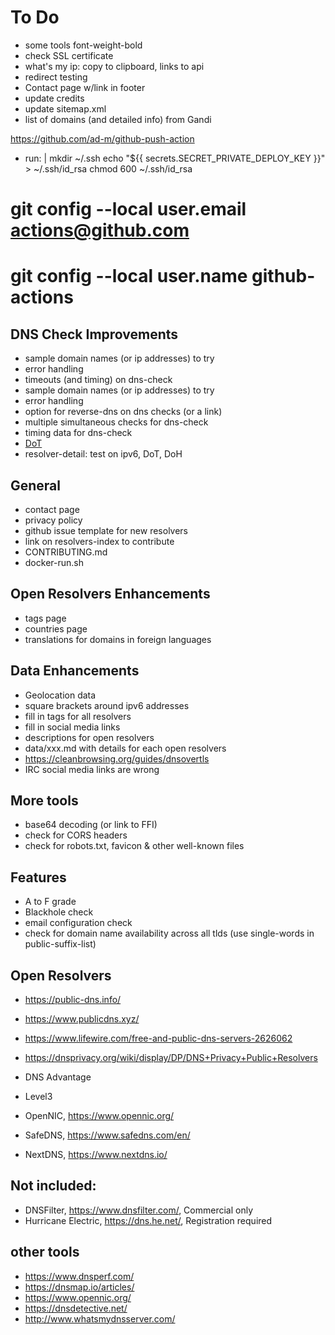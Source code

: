 # To Do

* some tools font-weight-bold
* check SSL certificate
* what's my ip: copy to clipboard, links to api
* redirect testing
* Contact page w/link in footer
* update credits
* update sitemap.xml
* list of domains (and detailed info) from Gandi

https://github.com/ad-m/github-push-action
- run: |
    mkdir ~/.ssh
    echo "${{ secrets.SECRET_PRIVATE_DEPLOY_KEY }}" > ~/.ssh/id_rsa
    chmod 600 ~/.ssh/id_rsa
#        git config --local user.email actions@github.com
#        git config --local user.name github-actions


## DNS Check Improvements

* sample domain names (or ip addresses) to try
* error handling
* timeouts (and timing) on dns-check
* sample domain names (or ip addresses) to try
* error handling
* option for reverse-dns on dns checks (or a link)
* multiple simultaneous checks for dns-check
* timing data for dns-check
* [DoT](https://www.npmjs.com/package/dns-over-tls)
* resolver-detail: test on ipv6, DoT, DoH

## General

* contact page
* privacy policy
* github issue template for new resolvers
* link on resolvers-index to contribute
* CONTRIBUTING.md
* docker-run.sh

## Open Resolvers Enhancements

* tags page
* countries page
* translations for domains in foreign languages

## Data Enhancements

* Geolocation data
* square brackets around ipv6 addresses
* fill in tags for all resolvers
* fill in social media links
* descriptions for open resolvers
* data/xxx.md with details for each open resolvers
* https://cleanbrowsing.org/guides/dnsovertls
* IRC social media links are wrong

## More tools

* base64 decoding (or link to FFI)
* check for CORS headers
* check for robots.txt, favicon & other well-known files

## Features

* A to F grade
* Blackhole check
* email configuration check
* check for domain name availability across all tlds (use single-words in public-suffix-list)

## Open Resolvers

* https://public-dns.info/
* https://www.publicdns.xyz/
* https://www.lifewire.com/free-and-public-dns-servers-2626062
* https://dnsprivacy.org/wiki/display/DP/DNS+Privacy+Public+Resolvers

* DNS Advantage
* Level3
* OpenNIC, https://www.opennic.org/
* SafeDNS, https://www.safedns.com/en/
* NextDNS, https://www.nextdns.io/

## Not included:

* DNSFilter, https://www.dnsfilter.com/, Commercial only
* Hurricane Electric, https://dns.he.net/, Registration required


## other tools

* https://www.dnsperf.com/
* https://dnsmap.io/articles/
* https://www.opennic.org/
* https://dnsdetective.net/
* http://www.whatsmydnsserver.com/
